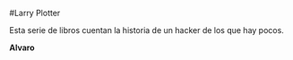 #Larry Plotter

Esta serie de libros cuentan la historia de un hacker de los que hay pocos.

**Alvaro**
